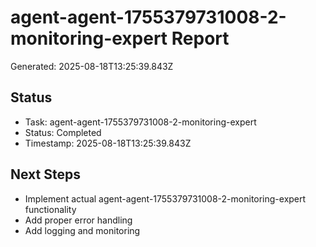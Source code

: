 # agent-agent-1755379731008-2-monitoring-expert Report

Generated: 2025-08-18T13:25:39.843Z

## Status
- Task: agent-agent-1755379731008-2-monitoring-expert
- Status: Completed
- Timestamp: 2025-08-18T13:25:39.843Z

## Next Steps
- Implement actual agent-agent-1755379731008-2-monitoring-expert functionality
- Add proper error handling
- Add logging and monitoring
